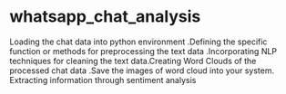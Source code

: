 # whatsapp_chat_analysis
Loading the chat data into python environment .Defining the specific function or methods for preprocessing the text data .Incorporating NLP techniques for cleaning the text data.Creating Word Clouds of the processed chat data .Save the images of word cloud into your system. Extracting information through sentiment analysis
